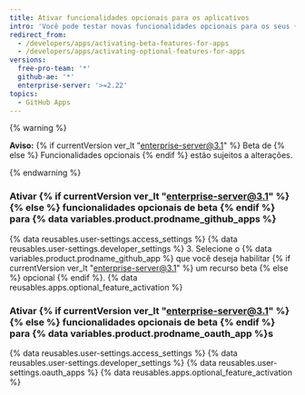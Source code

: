 ```yaml
---
title: Ativar funcionalidades opcionais para os aplicativos
intro: 'Você pode testar novas funcionalidades opcionais para os seus {% data variables.product.prodname_github_apps %} e {% data variables.product.prodname_oauth_app %}s.'
redirect_from:
  - /developers/apps/activating-beta-features-for-apps
  - /developers/apps/activating-optional-features-for-apps
versions:
  free-pro-team: '*'
  github-ae: '*'
  enterprise-server: '>=2.22'
topics:
  - GitHub Apps
---
```


{% warning %}

**Aviso:** {% if currentVersion ver_lt "enterprise-server@3.1" %} Beta de {% else %} Funcionalidades opcionais {% endif %} estão sujeitos a alterações.

{% endwarning %}

### Ativar {% if currentVersion ver_lt "enterprise-server@3.1" %} {% else %} funcionalidades opcionais de beta {% endif %} para {% data variables.product.prodname_github_apps %}

{% data reusables.user-settings.access_settings %}
{% data reusables.user-settings.developer_settings %}
3. Selecione o {% data variables.product.prodname_github_app %} que você deseja habilitar {% if currentVersion ver_lt "enterprise-server@3.1" %} um recurso beta {% else %} opcional {% endif %}.
{% data reusables.apps.optional_feature_activation %}

### Ativar {% if currentVersion ver_lt "enterprise-server@3.1" %} {% else %} funcionalidades opcionais de beta {% endif %} para {% data variables.product.prodname_oauth_app %}s

{% data reusables.user-settings.access_settings %}
{% data reusables.user-settings.developer_settings %}
{% data reusables.user-settings.oauth_apps %}
{% data reusables.apps.optional_feature_activation %}
